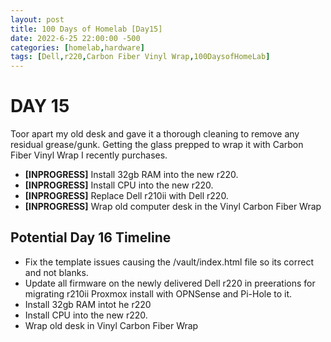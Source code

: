 ```yaml
---
layout: post
title: 100 Days of Homelab [Day15]
date: 2022-6-25 22:00:00 -500
categories: [homelab,hardware]
tags: [Dell,r220,Carbon Fiber Vinyl Wrap,100DaysofHomeLab]
---
```


# DAY 15

Toor apart my old desk and gave it a thorough cleaning to remove any residual grease/gunk. Getting the glass prepped to wrap it with Carbon Fiber Vinyl Wrap I recently purchases.

* **[INPROGRESS]** Install 32gb RAM into the new r220.
* **[INPROGRESS]** Install CPU into the new r220.
* **[INPROGRESS]** Replace Dell r210ii with Dell r220.
* **[INPROGRESS]** Wrap old computer desk in the Vinyl Carbon Fiber Wrap

## Potential Day 16 Timeline
* Fix the template issues causing the /vault/index.html file so its correct and not blanks.
* Update all firmware on the newly delivered Dell r220 in preerations for migrating r210ii Proxmox install with OPNSense and Pi-Hole to it.
* Install 32gb RAM intot he r220
* Install CPU into the new r220.
* Wrap old desk in Vinyl Carbon Fiber Wrap
